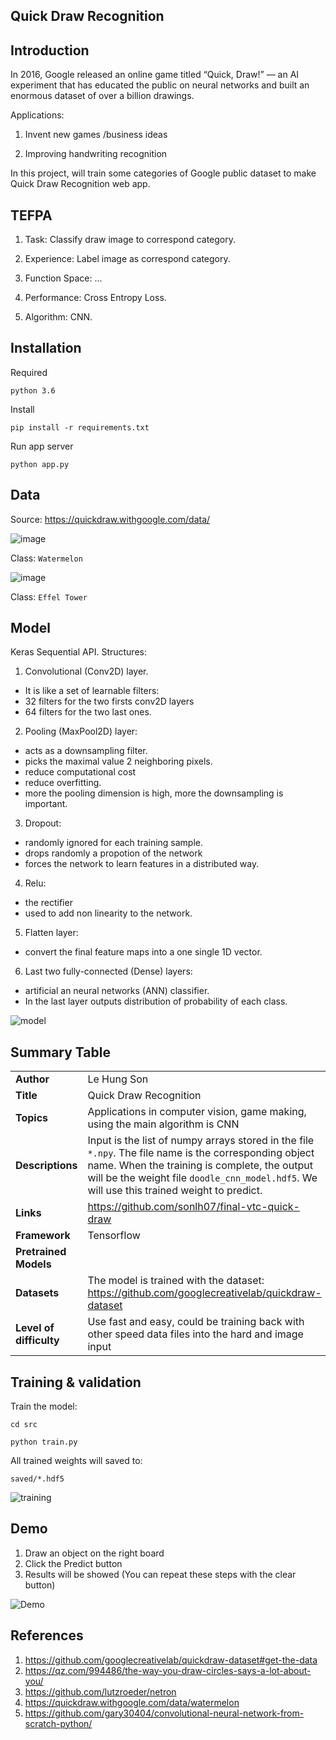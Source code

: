 Quick Draw Recognition
--

## Introduction
In 2016, Google released an online game titled “Quick, Draw!” — an AI experiment that has educated the public on neural networks and built an enormous dataset of over a billion drawings.

Applications:

1. Invent new games /business ideas

2. Improving handwriting recognition

In this project, will train some categories of Google public dataset to make Quick Draw Recognition web app. 

## TEFPA

1. Task: Classify draw image to correspond category.

2. Experience: Label image as correspond category.

3. Function Space: ...

4. Performance: Cross Entropy Loss.

5. Algorithm: CNN.


## Installation 

Required

```python 3.6```


Install 

```pip install -r requirements.txt```

Run app server

```python app.py```


## Data

Source: https://quickdraw.withgoogle.com/data/

![image](images/sample1.png)

Class: ```Watermelon```

![image](images/sample2.png)

Class: ```Effel Tower```


## Model

Keras Sequential API.
Structures:

1. Convolutional (Conv2D) layer. 
- It is like a set of learnable filters: 
- 32 filters for the two firsts conv2D layers 
- 64 filters for the two last ones.

2. Pooling (MaxPool2D) layer: 
- acts as a downsampling filter.
- picks the maximal value 2 neighboring pixels. 
- reduce computational cost
- reduce overfitting. 
- more the pooling dimension is high, more the downsampling is important.

3. Dropout: 
- randomly ignored for each training sample. 
- drops randomly a propotion of the network 
- forces the network to learn features in a distributed way.

4. Relu: 
- the rectifier
- used to add non linearity to the network.

5. Flatten layer: 
- convert the final feature maps into a one single 1D vector. 

6. Last two fully-connected (Dense) layers:
- artificial an neural networks (ANN) classifier. 
- In the last layer outputs distribution of probability of each class.


![model](images/models.png)

## Summary Table
|      | |
| ---------- |-------------------|
| **Author**       | Le Hung Son|
| **Title**        | Quick Draw Recognition |
| **Topics**       | Applications in computer vision, game making, using the main algorithm is CNN|
| **Descriptions** | Input is the list of numpy arrays stored in the file ```*.npy```. The file name is the corresponding object name. When the training is complete, the output will be the weight file ```doodle_cnn_model.hdf5```. We will use this trained weight to predict.|
| **Links**        | https://github.com/sonlh07/final-vtc-quick-draw |
| **Framework**    | Tensorflow|
| **Pretrained Models**  | |
| **Datasets**     |The model is trained with the dataset: https://github.com/googlecreativelab/quickdraw-dataset|
| **Level of difficulty**|Use fast and easy, could be training back with other speed data files into the hard and image input|


## Training & validation

Train the model:

```cd src```

```python train.py```

All trained weights will saved to:

```saved/*.hdf5```

![training](images/train.png)


## Demo

1. Draw an object on the right board
2. Click the Predict button
3. Results will be showed
(You can repeat these steps with the clear button)

![Demo](images/demo.png)

## References
1. https://github.com/googlecreativelab/quickdraw-dataset#get-the-data
2. https://qz.com/994486/the-way-you-draw-circles-says-a-lot-about-you/
3. https://github.com/lutzroeder/netron
4. https://quickdraw.withgoogle.com/data/watermelon
5. https://github.com/gary30404/convolutional-neural-network-from-scratch-python/
